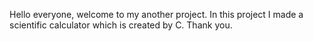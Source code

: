 Hello everyone, welcome to my another project.
In this project I made a scientific calculator which is created by C. 
Thank you.
